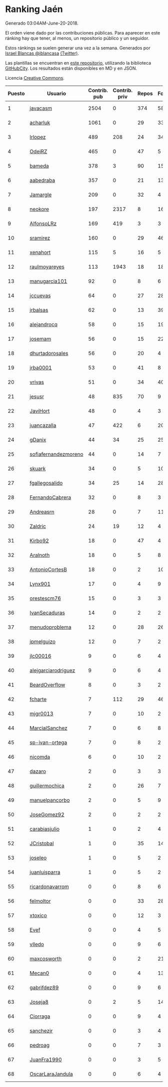 # Ranking Jaén

Generado 03:04AM-June-20-2018.

El orden viene dado por las contribuciones públicas. Para aparecer en este ránking hay que tener, al menos, un repositorio público y un seguidor.

Estos ránkings se suelen generar una vez a la semana. Generados por [Israel Blancas @iblancasa](https://github.com/iblancasa/) [(Twitter)](https://twitter.com/iblancasa).

Las plantillas se encuentran en [este repositorio](https://github.com/iblancasa/GH-Spanish-Ranking), utilizando la biblioteca [GitHubCity](https://github.com/iblancasa/GitHubCity). Los resultados están disponibles en MD y en JSON.

Licencia [Creative Commons](https://creativecommons.org/licenses/by/4.0/).

| Puesto   |  Usuario  | Contrib. pub | Contrib. priv |Repos| Followers | Desde |  Avatar  |
|----------|-----------|--------------|---------------|-----|-----------|-------|----------|
|1|[javacasm](https://github.com/javacasm)|2504|0|374|58|2013-03-12|![javacasm]()|
|2|[acharluk](https://github.com/acharluk)|1061|0|29|33|2013-08-03|![acharluk]()|
|3|[lrlopez](https://github.com/lrlopez)|489|208|24|34|2011-01-04|![lrlopez]()|
|4|[OdeiRZ](https://github.com/OdeiRZ)|465|0|47|5|2014-10-01|![OdeiRZ]()|
|5|[bameda](https://github.com/bameda)|378|3|90|157|2011-06-26|![bameda]()|
|6|[aabedraba](https://github.com/aabedraba)|357|0|21|13|2017-04-19|![aabedraba]()|
|7|[Jamargle](https://github.com/Jamargle)|209|0|32|4|2015-03-24|![Jamargle]()|
|8|[neokore](https://github.com/neokore)|197|2317|8|16|2011-07-25|![neokore]()|
|9|[AlfonsoLRz](https://github.com/AlfonsoLRz)|169|419|3|3|2016-10-02|![AlfonsoLRz]()|
|10|[sramirez](https://github.com/sramirez)|160|0|29|46|2010-12-02|![sramirez]()|
|11|[xenahort](https://github.com/xenahort)|115|5|16|5|2016-03-30|![xenahort]()|
|12|[raulmoyareyes](https://github.com/raulmoyareyes)|113|1943|18|18|2012-08-04|![raulmoyareyes]()|
|13|[manugarcia101](https://github.com/manugarcia101)|92|0|8|6|2017-09-22|![manugarcia101]()|
|14|[jccuevas](https://github.com/jccuevas)|64|0|27|28|2013-04-10|![jccuevas]()|
|15|[jrbalsas](https://github.com/jrbalsas)|62|0|13|39|2010-08-07|![jrbalsas]()|
|16|[alejandrocq](https://github.com/alejandrocq)|58|0|15|19|2010-05-20|![alejandrocq]()|
|17|[josemam](https://github.com/josemam)|56|0|15|22|2015-03-14|![josemam]()|
|18|[dhurtadorosales](https://github.com/dhurtadorosales)|56|0|20|4|2016-09-19|![dhurtadorosales]()|
|19|[jrba0001](https://github.com/jrba0001)|53|0|41|8|2016-07-17|![jrba0001]()|
|20|[vrivas](https://github.com/vrivas)|51|0|34|40|2012-12-14|![vrivas]()|
|21|[jesusr](https://github.com/jesusr)|48|835|70|9|2011-12-11|![jesusr]()|
|22|[JaviHort](https://github.com/JaviHort)|48|0|4|3|2018-01-04|![JaviHort]()|
|23|[juancazalla](https://github.com/juancazalla)|47|422|6|20|2015-03-24|![juancazalla]()|
|24|[gDanix](https://github.com/gDanix)|44|34|25|25|2011-10-10|![gDanix]()|
|25|[sofiafernandezmoreno](https://github.com/sofiafernandezmoreno)|44|0|14|7|2014-11-21|![sofiafernandezmoreno]()|
|26|[skuark](https://github.com/skuark)|34|0|5|10|2010-10-26|![skuark]()|
|27|[fgallegosalido](https://github.com/fgallegosalido)|34|25|14|28|2015-03-24|![fgallegosalido]()|
|28|[FernandoCabrera](https://github.com/FernandoCabrera)|32|0|8|3|2017-09-13|![FernandoCabrera]()|
|29|[Andreasrn](https://github.com/Andreasrn)|28|0|7|11|2016-03-31|![Andreasrn]()|
|30|[Zaldric](https://github.com/Zaldric)|24|19|12|4|2016-03-29|![Zaldric]()|
|31|[Kirbo92](https://github.com/Kirbo92)|18|0|47|4|2011-01-12|![Kirbo92]()|
|32|[Aralnoth](https://github.com/Aralnoth)|18|0|5|8|2011-04-06|![Aralnoth]()|
|33|[AntonioCortesB](https://github.com/AntonioCortesB)|18|0|2|10|2016-09-15|![AntonioCortesB]()|
|34|[Lynx901](https://github.com/Lynx901)|17|0|4|9|2014-11-11|![Lynx901]()|
|35|[orestescm76](https://github.com/orestescm76)|15|0|3|3|2016-09-04|![orestescm76]()|
|36|[IvanSecaduras](https://github.com/IvanSecaduras)|14|0|2|2|2015-09-25|![IvanSecaduras]()|
|37|[menudoproblema](https://github.com/menudoproblema)|12|0|28|26|2011-08-12|![menudoproblema]()|
|38|[jpmelguizo](https://github.com/jpmelguizo)|12|0|7|2|2013-01-29|![jpmelguizo]()|
|39|[jlc00016](https://github.com/jlc00016)|9|0|6|4|2015-06-05|![jlc00016]()|
|40|[alejgarciarodriguez](https://github.com/alejgarciarodriguez)|9|0|6|4|2015-12-19|![alejgarciarodriguez]()|
|41|[BeardOverflow](https://github.com/BeardOverflow)|8|0|3|2|2013-04-13|![BeardOverflow]()|
|42|[fcharte](https://github.com/fcharte)|7|112|29|46|2014-08-05|![fcharte]()|
|43|[mjgr0013](https://github.com/mjgr0013)|7|0|10|2|2014-10-01|![mjgr0013]()|
|44|[MarcialSanchez](https://github.com/MarcialSanchez)|7|0|6|8|2015-10-03|![MarcialSanchez]()|
|45|[sp-ivan-ortega](https://github.com/sp-ivan-ortega)|7|0|8|2|2016-02-22|![sp-ivan-ortega]()|
|46|[nicomda](https://github.com/nicomda)|6|0|10|2|2013-06-13|![nicomda]()|
|47|[dazaro](https://github.com/dazaro)|2|0|3|3|2014-10-08|![dazaro]()|
|48|[guillermochica](https://github.com/guillermochica)|2|0|26|7|2014-10-20|![guillermochica]()|
|49|[manuelpancorbo](https://github.com/manuelpancorbo)|2|0|5|9|2014-11-04|![manuelpancorbo]()|
|50|[JoseGomez92](https://github.com/JoseGomez92)|2|0|2|2|2016-05-21|![JoseGomez92]()|
|51|[carabiasjulio](https://github.com/carabiasjulio)|1|0|2|4|2013-10-15|![carabiasjulio]()|
|52|[JCristobal](https://github.com/JCristobal)|1|0|35|14|2014-09-23|![JCristobal]()|
|53|[joseleo](https://github.com/joseleo)|1|0|5|2|2015-03-19|![joseleo]()|
|54|[juanluisparra](https://github.com/juanluisparra)|1|0|5|2|2016-09-19|![juanluisparra]()|
|55|[ricardonavarrom](https://github.com/ricardonavarrom)|0|0|8|6|2012-11-20|![ricardonavarrom]()|
|56|[felmoltor](https://github.com/felmoltor)|0|0|33|28|2011-06-13|![felmoltor]()|
|57|[xtoxico](https://github.com/xtoxico)|0|0|12|3|2012-08-07|![xtoxico]()|
|58|[Evef](https://github.com/Evef)|0|0|4|5|2012-12-15|![Evef]()|
|59|[vlledo](https://github.com/vlledo)|0|0|9|6|2011-03-28|![vlledo]()|
|60|[maxcosworth](https://github.com/maxcosworth)|0|0|2|21|2010-09-06|![maxcosworth]()|
|61|[Mecan0](https://github.com/Mecan0)|0|0|4|13|2013-06-11|![Mecan0]()|
|62|[gabrifdez89](https://github.com/gabrifdez89)|0|0|9|6|2013-02-26|![gabrifdez89]()|
|63|[Joseja8](https://github.com/Joseja8)|0|2|5|14|2014-07-12|![Joseja8]()|
|64|[Ciorraga](https://github.com/Ciorraga)|0|0|9|4|2013-11-08|![Ciorraga]()|
|65|[sanchezjr](https://github.com/sanchezjr)|0|0|3|4|2013-12-17|![sanchezjr]()|
|66|[pedroag](https://github.com/pedroag)|0|0|7|3|2013-09-23|![pedroag]()|
|67|[JuanFra1990](https://github.com/JuanFra1990)|0|0|3|5|2015-10-22|![JuanFra1990]()|
|68|[OscarLaraJandula](https://github.com/OscarLaraJandula)|0|0|6|4|2016-09-19|![OscarLaraJandula]()|
